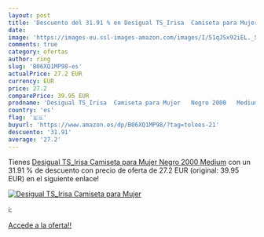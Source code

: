 ```yaml
---
layout: post
title: 'Descuento del 31.91 % en Desigual TS_Irisa  Camiseta para Mujer  '
date: 
image: 'https://images-eu.ssl-images-amazon.com/images/I/51qJSx92iEL._SL200_.jpg'
comments: true
category: ofertas
author: ring
slug: 'B06XQ1MP98-es'
actualPrice: 27.2 EUR
currency: EUR
price: 27.2
comparePrice: 39.95 EUR
prodname: 'Desigual TS_Irisa  Camiseta para Mujer   Negro 2000   Medium'
country: 'es'
flag: '🇪🇸'
buyurl: 'https://www.amazon.es/dp/B06XQ1MP98/?tag=tolees-21'
descuento: '31.91'
average: '27.2'
---
```


Tienes [Desigual TS_Irisa  Camiseta para Mujer   Negro 2000   Medium](https://www.amazon.es/dp/B06XQ1MP98/?tag=tolees-21) con un 31.91 % de descuento con precio de oferta de 27.2 EUR (original: 39.95 EUR) en el siguiente enlace!

[![Desigual TS_Irisa  Camiseta para Mujer  ](https://images-eu.ssl-images-amazon.com/images/I/51qJSx92iEL._SL200_.jpg)](https://www.amazon.es/dp/B06XQ1MP98/?tag=tolees-21)

ℹ️:


[Accede a la oferta!!](https://www.amazon.es/dp/B06XQ1MP98/?tag=tolees-21)
